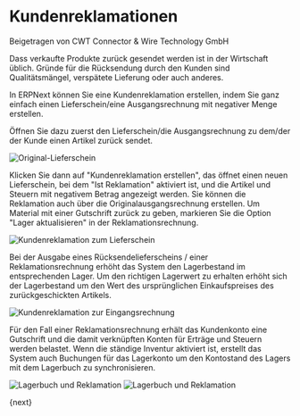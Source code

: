 # Kundenreklamationen
<span class="text-muted contributed-by">Beigetragen von CWT Connector & Wire Technology GmbH</span>

Dass verkaufte Produkte zurück gesendet werden ist in der Wirtschaft üblich. Gründe für die Rücksendung durch den Kunden sind Qualitätsmängel, verspätete Lieferung oder auch anderes.

In ERPNext können Sie eine Kundenreklamation erstellen, indem Sie ganz einfach einen Lieferschein/eine Ausgangsrechnung mit negativer Menge erstellen.

Öffnen Sie dazu zuerst den Lieferschein/die Ausgangsrechnung zu dem/der der Kunde einen Artikel zurück sendet.

<img class="screenshot" alt="Original-Lieferschein" src="/assets/erpnext_docs/assets/img/stock/sales-return-original-delivery-note.png">

Klicken Sie dann auf "Kundenreklamation erstellen", das öffnet einen neuen Lieferschein, bei dem "Ist Reklamation" aktiviert ist, und die Artikel und Steuern mit negativem Betrag angezeigt werden.
Sie können die Reklamation auch über die Originalausgangsrechnung erstellen. Um Material mit einer Gutschrift zurück zu geben, markieren Sie die Option "Lager aktualisieren" in der Reklamationsrechnung.

<img class="screenshot" alt="Kundenreklamation zum Lieferschein" src="/assets/erpnext_docs/assets/img/stock/sales-return-against-delivery-note.png">		

Bei der Ausgabe eines Rücksendelieferscheins / einer Reklamationsrechnung erhöht das System den Lagerbestand im entsprechenden Lager. Um den richtigen Lagerwert zu erhalten erhöht sich der Lagerbestand um den Wert des ursprünglichen Einkaufspreises des zurückgeschickten Artikels.

<img class="screenshot" alt="Kundenreklamation zur Eingangsrechnung" src="/assets/erpnext_docs/assets/img/stock/sales-return-against-sales-invoice.png">

Für den Fall einer Reklamationsrechnung erhält das Kundenkonto eine Gutschrift und die damit verknüpften Konten für Erträge und Steuern werden belastet.
Wenn die ständige Inventur aktiviert ist, erstellt das System auch Buchungen für das Lagerkonto um den Kontostand des Lagers mit dem Lagerbuch zu synchronisieren. 

<img class="screenshot" alt="Lagerbuch und Reklamation" src="/assets/erpnext_docs/assets/img/stock/sales-return-stock-ledger.png">

<img class="screenshot" alt="Lagerbuch und Reklamation" src="/assets/erpnext_docs/assets/img/stock/sales-return-general-ledger.png">

{next}
